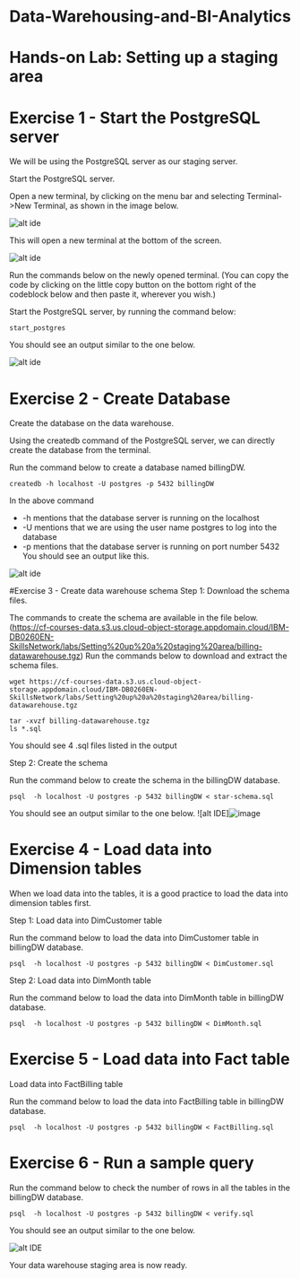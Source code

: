 # Data-Warehousing-and-BI-Analytics

# Hands-on Lab: Setting up a staging area

# Exercise 1 - Start the PostgreSQL server

We will be using the PostgreSQL server as our staging server.

Start the PostgreSQL server.

Open a new terminal, by clicking on the menu bar and selecting Terminal->New Terminal, as shown in the image below.

![alt ide](https://cf-courses-data.s3.us.cloud-object-storage.appdomain.cloud/IBM-DB0260EN-SkillsNetwork/labs/Setting%20up%20a%20staging%20area/images/new-terminal.png)

This will open a new terminal at the bottom of the screen.

![alt ide](https://cf-courses-data.s3.us.cloud-object-storage.appdomain.cloud/IBM-DB0260EN-SkillsNetwork/labs/Setting%20up%20a%20staging%20area/images/terminal_bottom_screen.png)

Run the commands below on the newly opened terminal. (You can copy the code by clicking on the little copy button on the bottom right of the codeblock below and then paste it, wherever you wish.)

Start the PostgreSQL server, by running the command below:
```
start_postgres
```
You should see an output similar to the one below.

![alt ide](https://cf-courses-data.s3.us.cloud-object-storage.appdomain.cloud/IBM-DB0260EN-SkillsNetwork/labs/Setting%20up%20a%20staging%20area/images/start-postgres.png)

# Exercise 2 - Create Database
Create the database on the data warehouse.

Using the createdb command of the PostgreSQL server, we can directly create the database from the terminal.

Run the command below to create a database named billingDW.
```
createdb -h localhost -U postgres -p 5432 billingDW
```
In the above command

- -h mentions that the database server is running on the localhost
- -U mentions that we are using the user name postgres to log into the database
- -p mentions that the database server is running on port number 5432
You should see an output like this.

![alt ide](https://cf-courses-data.s3.us.cloud-object-storage.appdomain.cloud/IBM-DB0260EN-SkillsNetwork/labs/Setting%20up%20a%20staging%20area/images/postgres-createdb.png)

#Exercise 3 - Create data warehouse schema
Step 1: Download the schema files.

The commands to create the schema are available in the file below.
(https://cf-courses-data.s3.us.cloud-object-storage.appdomain.cloud/IBM-DB0260EN-SkillsNetwork/labs/Setting%20up%20a%20staging%20area/billing-datawarehouse.tgz) Run the commands below to download and extract the schema files.
```
wget https://cf-courses-data.s3.us.cloud-object-storage.appdomain.cloud/IBM-DB0260EN-SkillsNetwork/labs/Setting%20up%20a%20staging%20area/billing-datawarehouse.tgz

tar -xvzf billing-datawarehouse.tgz
ls *.sql
```
You should see 4 .sql files listed in the output

Step 2: Create the schema

Run the command below to create the schema in the billingDW database.
```
psql  -h localhost -U postgres -p 5432 billingDW < star-schema.sql
```
You should see an output similar to the one below.
![alt IDE]![image](https://user-images.githubusercontent.com/57424391/188310412-56181628-478d-4503-bd0a-d87a46ef4726.png)

# Exercise 4 - Load data into Dimension tables
When we load data into the tables, it is a good practice to load the data into dimension tables first.

Step 1: Load data into DimCustomer table

Run the command below to load the data into DimCustomer table in billingDW database.
```
psql  -h localhost -U postgres -p 5432 billingDW < DimCustomer.sql
```
Step 2: Load data into DimMonth table

Run the command below to load the data into DimMonth table in billingDW database.
```
psql  -h localhost -U postgres -p 5432 billingDW < DimMonth.sql
```
# Exercise 5 - Load data into Fact table
Load data into FactBilling table

Run the command below to load the data into FactBilling table in billingDW database.
```
psql  -h localhost -U postgres -p 5432 billingDW < FactBilling.sql
```
# Exercise 6 - Run a sample query
Run the command below to check the number of rows in all the tables in the billingDW database.
```
psql  -h localhost -U postgres -p 5432 billingDW < verify.sql
```
You should see an output similar to the one below.

![alt IDE](https://cf-courses-data.s3.us.cloud-object-storage.appdomain.cloud/IBM-DB0260EN-SkillsNetwork/labs/Setting%20up%20a%20staging%20area/images/verify.png)

Your data warehouse staging area is now ready.
